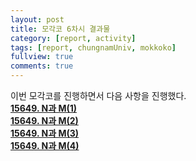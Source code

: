 ```yaml
---
layout: post
title: 모각코 6차시 결과물
category: [report, activity]
tags: [report, chungnamUniv, mokkoko]
fullview: true
comments: true
---
```

이번 모각코를 진행하면서 다음 사항을 진행했다.  
**[15649. N과 M(1)](https://fault2000.github.io/algorithm/2022/02/08/baekjoon-15649.html)**  
**[15649. N과 M(2)](https://fault2000.github.io/algorithm/2022/02/08/baekjoon-15650.html)**  
**[15649. N과 M(3)](https://fault2000.github.io/algorithm/2022/02/08/baekjoon-15651.html)**  
**[15649. N과 M(4)](https://fault2000.github.io/algorithm/2022/02/08/baekjoon-15652.html)**
